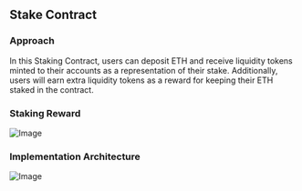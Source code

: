 ## Stake Contract

### Approach
In this Staking Contract, users can deposit ETH and receive liquidity tokens minted to their accounts as a representation of their stake. 
Additionally, users will earn extra liquidity tokens as a reward for keeping their ETH staked in the contract.

### Staking Reward
![Image](https://github.com/user-attachments/assets/63553e31-3c7a-4dc6-a3bd-abef84cf649f)

### Implementation Architecture
![Image](https://github.com/user-attachments/assets/cb8f2b2e-8c41-4711-8e07-72664cb04bc7)

